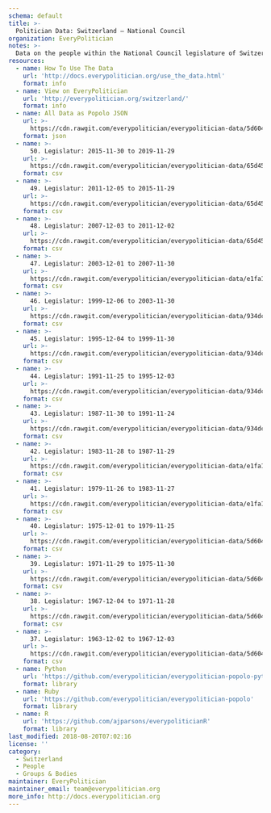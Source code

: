 ```yaml
---
schema: default
title: >-
  Politician Data: Switzerland — National Council
organization: EveryPolitician
notes: >-
  Data on the people within the National Council legislature of Switzerland.
resources:
  - name: How To Use The Data
    url: 'http://docs.everypolitician.org/use_the_data.html'
    format: info
  - name: View on EveryPolitician
    url: 'http://everypolitician.org/switzerland/'
    format: info
  - name: All Data as Popolo JSON
    url: >-
      https://cdn.rawgit.com/everypolitician/everypolitician-data/5d604a4596e5b338c9702788b121c91314810f8b/data/Switzerland/National_Council/ep-popolo-v1.0.json
    format: json
  - name: >-
      50. Legislatur: 2015-11-30 to 2019-11-29
    url: >-
      https://cdn.rawgit.com/everypolitician/everypolitician-data/65d45d7c5f54c1da3f3f895ef60e5e7509739383/data/Switzerland/National_Council/term-50.csv
    format: csv
  - name: >-
      49. Legislatur: 2011-12-05 to 2015-11-29
    url: >-
      https://cdn.rawgit.com/everypolitician/everypolitician-data/65d45d7c5f54c1da3f3f895ef60e5e7509739383/data/Switzerland/National_Council/term-49.csv
    format: csv
  - name: >-
      48. Legislatur: 2007-12-03 to 2011-12-02
    url: >-
      https://cdn.rawgit.com/everypolitician/everypolitician-data/65d45d7c5f54c1da3f3f895ef60e5e7509739383/data/Switzerland/National_Council/term-48.csv
    format: csv
  - name: >-
      47. Legislatur: 2003-12-01 to 2007-11-30
    url: >-
      https://cdn.rawgit.com/everypolitician/everypolitician-data/e1fa1ca89d9721795c882bd62f0941ee7f9e905f/data/Switzerland/National_Council/term-47.csv
    format: csv
  - name: >-
      46. Legislatur: 1999-12-06 to 2003-11-30
    url: >-
      https://cdn.rawgit.com/everypolitician/everypolitician-data/934dce97ed97c3eeafc787ee94851f72f8af42ef/data/Switzerland/National_Council/term-46.csv
    format: csv
  - name: >-
      45. Legislatur: 1995-12-04 to 1999-11-30
    url: >-
      https://cdn.rawgit.com/everypolitician/everypolitician-data/934dce97ed97c3eeafc787ee94851f72f8af42ef/data/Switzerland/National_Council/term-45.csv
    format: csv
  - name: >-
      44. Legislatur: 1991-11-25 to 1995-12-03
    url: >-
      https://cdn.rawgit.com/everypolitician/everypolitician-data/934dce97ed97c3eeafc787ee94851f72f8af42ef/data/Switzerland/National_Council/term-44.csv
    format: csv
  - name: >-
      43. Legislatur: 1987-11-30 to 1991-11-24
    url: >-
      https://cdn.rawgit.com/everypolitician/everypolitician-data/934dce97ed97c3eeafc787ee94851f72f8af42ef/data/Switzerland/National_Council/term-43.csv
    format: csv
  - name: >-
      42. Legislatur: 1983-11-28 to 1987-11-29
    url: >-
      https://cdn.rawgit.com/everypolitician/everypolitician-data/e1fa1ca89d9721795c882bd62f0941ee7f9e905f/data/Switzerland/National_Council/term-42.csv
    format: csv
  - name: >-
      41. Legislatur: 1979-11-26 to 1983-11-27
    url: >-
      https://cdn.rawgit.com/everypolitician/everypolitician-data/e1fa1ca89d9721795c882bd62f0941ee7f9e905f/data/Switzerland/National_Council/term-41.csv
    format: csv
  - name: >-
      40. Legislatur: 1975-12-01 to 1979-11-25
    url: >-
      https://cdn.rawgit.com/everypolitician/everypolitician-data/5d604a4596e5b338c9702788b121c91314810f8b/data/Switzerland/National_Council/term-40.csv
    format: csv
  - name: >-
      39. Legislatur: 1971-11-29 to 1975-11-30
    url: >-
      https://cdn.rawgit.com/everypolitician/everypolitician-data/5d604a4596e5b338c9702788b121c91314810f8b/data/Switzerland/National_Council/term-39.csv
    format: csv
  - name: >-
      38. Legislatur: 1967-12-04 to 1971-11-28
    url: >-
      https://cdn.rawgit.com/everypolitician/everypolitician-data/5d604a4596e5b338c9702788b121c91314810f8b/data/Switzerland/National_Council/term-38.csv
    format: csv
  - name: >-
      37. Legislatur: 1963-12-02 to 1967-12-03
    url: >-
      https://cdn.rawgit.com/everypolitician/everypolitician-data/5d604a4596e5b338c9702788b121c91314810f8b/data/Switzerland/National_Council/term-37.csv
    format: csv
  - name: Python
    url: 'https://github.com/everypolitician/everypolitician-popolo-python'
    format: library
  - name: Ruby
    url: 'https://github.com/everypolitician/everypolitician-popolo'
    format: library
  - name: R
    url: 'https://github.com/ajparsons/everypoliticianR'
    format: library
last_modified: 2018-08-20T07:02:16
license: ''
category:
  - Switzerland
  - People
  - Groups & Bodies
maintainer: EveryPolitician
maintainer_email: team@everypolitician.org
more_info: http://docs.everypolitician.org
---
```

